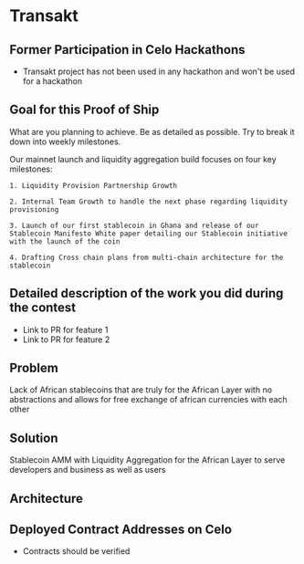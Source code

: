 # Transakt

## Former Participation in Celo Hackathons

- Transakt project has not been used in any hackathon and won't be used for a hackathon

## Goal for this Proof of Ship

What are you planning to achieve. Be as detailed as possible. Try to break it down into weekly milestones. 

Our mainnet launch and liquidity aggregation build focuses on four key milestones:

    1. Liquidity Provision Partnership Growth

    2. Internal Team Growth to handle the next phase regarding liquidity provisioning

    3. Launch of our first stablecoin in Ghana and release of our Stablecoin Manifesto White paper detailing our Stablecoin initiative with the launch of the coin 

    4. Drafting Cross chain plans from multi-chain architecture for the stablecoin



## Detailed description of the work you did during the contest

- Link to PR for feature 1
- Link to PR for feature 2

## Problem
Lack of African stablecoins that are truly for the African Layer with no abstractions and allows for free exchange of african currencies with each other 

## Solution
Stablecoin AMM with Liquidity Aggregation for the African Layer to serve developers and business as well as users 

## Architecture





## Deployed Contract Addresses on Celo

- Contracts should be verified